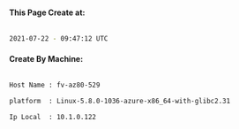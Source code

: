 
   
#### This Page Create at:

```bash

2021-07-22 - 09:47:12 UTC

```

#### Create By Machine:

```bash

Host Name : fv-az80-529

platform  : Linux-5.8.0-1036-azure-x86_64-with-glibc2.31

Ip Local  : 10.1.0.122

```


